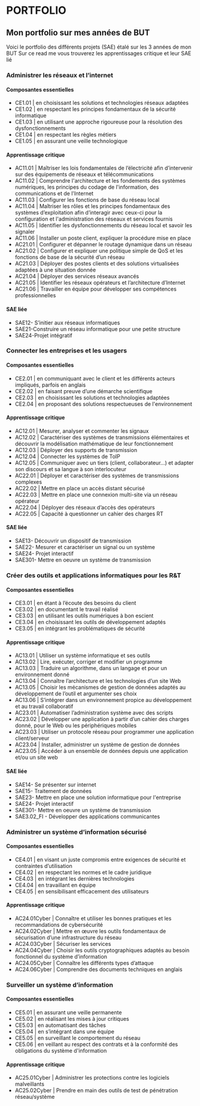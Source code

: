 # PORTFOLIO
## Mon portfolio sur mes années de BUT
Voici le portfolio des différents projets (SAE) étalé sur les 3 années de mon BUT
Sur ce read me vous trouverez les apprentissages critique et leur SAE lié 



### Administrer les réseaux et l’internet
#### Composantes essentielles
- CE1.01 | en choisissant les solutions et technologies réseaux adaptées
- CE1.02 | en respectant les principes fondamentaux de la sécurité informatique
- CE1.03 | en utilisant une approche rigoureuse pour la résolution des dysfonctionnements
- CE1.04 | en respectant les règles métiers
- CE1.05 | en assurant une veille technologique
#### Apprentissage critique
- AC11.01 | Maîtriser les lois fondamentales de l’électricité afin d’intervenir sur des équipements de réseaux et télécommunications
- AC11.02 | Comprendre l'architecture et les fondements des systèmes numériques, les principes du codage de l'information, des communications et de l'Internet
- AC11.03 | Configurer les fonctions de base du réseau local
- AC11.04 | Maîtriser les rôles et les principes fondamentaux des systèmes d’exploitation afin d’interagir avec ceux-ci pour la configuration et l'administration des réseaux et services fournis
- AC11.05 | Identifier les dysfonctionnements du réseau local et savoir les signaler
- AC11.06 | Installer un poste client, expliquer la procédure mise en place
- AC21.01 | Configurer et dépanner le routage dynamique dans un réseau
- AC21.02 | Configurer et expliquer une politique simple de QoS et les fonctions de base de la sécurité d’un réseau
- AC21.03 | Déployer des postes clients et des solutions virtualisées adaptées à une situation donnée
- AC21.04 | Déployer des services réseaux avancés
- AC21.05 | Identifier les réseaux opérateurs et l’architecture d’Internet
- AC21.06 | Travailler en équipe pour développer ses compétences professionnelles
#### SAE liée
- SAE12- S’initier  aux réseaux informatiques
- SAE21-Construire un réseau informatique pour une petite structure
- SAE24-Projet intégratif





### Connecter les entreprises et les usagers 
#### Composantes essentielles
- CE2.01 | en communiquant avec le client et les différents acteurs impliqués, parfois en anglais
- CE2.02 | en faisant preuve d’une démarche scientifique
- CE2.03 | en choisissant les solutions et technologies adaptées
- CE2.04 | en proposant des solutions respectueuses de l'environnement
#### Apprentissage critique
- AC12.01 | Mesurer, analyser et commenter les signaux
- AC12.02 | Caractériser des systèmes de transmissions élémentaires et découvrir la modélisation mathématique de leur fonctionnement
- AC12.03 | Déployer des supports de transmission
- AC12.04 | Connecter les systèmes de ToIP
- AC12.05 | Communiquer avec un tiers (client, collaborateur...) et adapter son discours et sa langue à son interlocuteur
- AC22.01 | Déployer et caractériser des systèmes de transmissions complexes
- AC22.02 | Mettre en place un accès distant sécurisé
- AC22.03 | Mettre en place une connexion multi-site via un réseau opérateur
- AC22.04 | Déployer des réseaux d’accès des opérateurs
- AC22.05 | Capacité à questionner un cahier des charges RT
#### SAE liée
- SAE13- Découvrir un dispositif de transmission
- SAE22- Mesurer et caractériser un signal ou un système
- SAE24- Projet interactif
- SAE301- Mettre en oeuvre un système de transmission




### Créer des outils et applications informatiques pour les R&T
#### Composantes essentielles
- CE3.01 | en étant à l’écoute des besoins du client
- CE3.02 | en documentant le travail réalisé
- CE3.03 | en utilisant les outils numériques à bon escient
- CE3.04 | en choisissant les outils de développement adaptés
- CE3.05 | en intégrant les problématiques de sécurité
#### Apprentissage critique
- AC13.01 | Utiliser un système informatique et ses outils
- AC13.02 | Lire, exécuter, corriger et modifier un programme
- AC13.03 | Traduire un algorithme, dans un langage et pour un environnement donné
- AC13.04 | Connaître l’architecture et les technologies d’un site Web
- AC13.05 | Choisir les mécanismes de gestion de données adaptés au développement de l’outil et argumenter ses choix
- AC13.06 | S’intégrer dans un environnement propice au développement et au travail collaboratif
- AC23.01 | Automatiser l’administration système avec des scripts
- AC23.02 | Développer une application à partir d’un cahier des charges donné, pour le Web ou les périphériques mobiles
- AC23.03 | Utiliser un protocole réseau pour programmer une application client/serveur
- AC23.04 | Installer, administrer un système de gestion de données
- AC23.05 | Accéder à un ensemble de données depuis une application et/ou un site web
#### SAE liée
- SAE14- Se présenter sur internet
- SAE15- Traitement de données
- SAE23- Mettre en place une solution informatique pour l'entreprise
- SAE24- Projet interactif
- SAE301- Mettre en oeuvre un système de transmission
- SAE3.02_FI - Développer des applications communicantes



### Administrer un système d’information sécurisé
#### Composantes essentielles
- CE4.01 | en visant un juste compromis entre exigences de sécurité et contraintes d’utilisation
- CE4.02 | en respectant les normes et le cadre juridique
- CE4.03 | en intégrant les dernières technologies
- CE4.04 | en travaillant en équipe
- CE4.05 | en sensibilisant efficacement des utilisateurs
#### Apprentissage critique
- AC24.01Cyber | Connaître et utiliser les bonnes pratiques et les recommandations de cybersécurité
- AC24.02Cyber | Mettre en œuvre les outils fondamentaux de sécurisation d’une infrastructure du réseau
- AC24.03Cyber | Sécuriser les services
- AC24.04Cyber | Choisir les outils cryptographiques adaptés au besoin fonctionnel du système d’information
- AC24.05Cyber | Connaître les différents types d’attaque
- AC24.06Cyber | Comprendre des documents techniques en anglais



### Surveiller un système d’information
#### Composantes essentielles
- CE5.01 | en assurant une veille permanente
- CE5.02 | en réalisant les mises à jour critiques
- CE5.03 | en automatisant des tâches
- CE5.04 | en s’intégrant dans une équipe
- CE5.05 | en surveillant le comportement du réseau
- CE5.06 | en veillant au respect des contrats et à la conformité des obligations du système d'information
#### Apprentissage critique
- AC25.01Cyber | Administrer les protections contre les logiciels malveillants
- AC25.02Cyber | Prendre en main des outils de test de pénétration réseau/système
